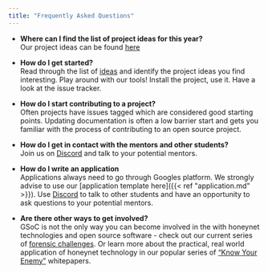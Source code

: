 ```yaml
---
title: "Frequently Asked Questions"
---
```


- **Where can I find the list of project ideas for this year?**  
Our project ideas can be found [here](https://www.honeynet.org/gsoc/gsoc-2024/google-summer-of-code-2024-project-ideas/)

- **How do I get started?**  
Read through the list of [ideas](https://www.honeynet.org/gsoc/gsoc-2024/google-summer-of-code-2024-project-ideas/) and identify the project ideas you find interesting. Play around with our tools! Install the project, use it. Have a look at the issue tracker.

- **How do I start contributing to a project?**  
Often projects have issues tagged which are considered good starting points. Updating documentation is often a low barrier start and gets you familiar with the process of contributing to an open source project.

- **How do I get in contact with the mentors and other students?**  
Join us on [Discord](https://discord.gg/68B8Ru5fSU) and talk to your potential mentors.

- **How do I write an application**  
Applications always need to go through Googles platform. We strongly advise to use our [application template here]({{< ref "application.md" >}}). Use [Discord](https://discord.gg/68B8Ru5fSU) to talk to other students and have an opportunity to ask questions to your potential mentors.

- **Are there other ways to get involved?**  
GSoC is not the only way you can become involved in the with honeynet technologies and open source software - check out our current series of [forensic challenges](https://www.honeynet.org/challenges/). Or learn more about the practical, real world application of honeynet technology in our popular series of [“Know Your Enemy”](https://www.honeynet.org/papers/) whitepapers.